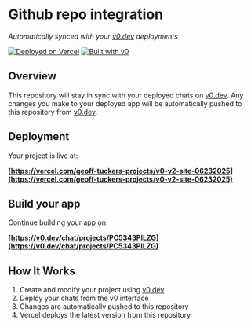 # Github repo integration

*Automatically synced with your [v0.dev](https://v0.dev) deployments*

[![Deployed on Vercel](https://img.shields.io/badge/Deployed%20on-Vercel-black?style=for-the-badge&logo=vercel)](https://vercel.com/geoff-tuckers-projects/v0-v2-site-06232025)
[![Built with v0](https://img.shields.io/badge/Built%20with-v0.dev-black?style=for-the-badge)](https://v0.dev/chat/projects/PC5343PILZG)

## Overview

This repository will stay in sync with your deployed chats on [v0.dev](https://v0.dev).
Any changes you make to your deployed app will be automatically pushed to this repository from [v0.dev](https://v0.dev).

## Deployment

Your project is live at:

**[https://vercel.com/geoff-tuckers-projects/v0-v2-site-06232025](https://vercel.com/geoff-tuckers-projects/v0-v2-site-06232025)**

## Build your app

Continue building your app on:

**[https://v0.dev/chat/projects/PC5343PILZG](https://v0.dev/chat/projects/PC5343PILZG)**

## How It Works

1. Create and modify your project using [v0.dev](https://v0.dev)
2. Deploy your chats from the v0 interface
3. Changes are automatically pushed to this repository
4. Vercel deploys the latest version from this repository
